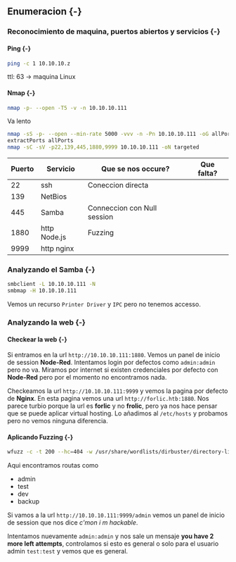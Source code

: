 ## Enumeracion {-}

### Reconocimiento de maquina, puertos abiertos y servicios {-} 

#### Ping {-}

```bash
ping -c 1 10.10.10.z
```
ttl: 63 -> maquina Linux

#### Nmap {-}

```bash
nmap -p- --open -T5 -v -n 10.10.10.111
```

Va lento

```bash
nmap -sS -p- --open --min-rate 5000 -vvv -n -Pn 10.10.10.111 -oG allPorts 
extractPorts allPorts
nmap -sC -sV -p22,139,445,1880,9999 10.10.10.111 -oN targeted
```


| Puerto | Servicio     | Que se nos occure?          | Que falta? |
| ------ | ------------ | --------------------------- | ---------- |
| 22     | ssh          | Coneccion directa           |            |
| 139    | NetBios      |                             |            |
| 445    | Samba        | Conneccion con Null session |            |
| 1880   | http Node.js | Fuzzing                     |            |
| 9999   | http nginx   |                             |            |


### Analyzando el Samba {-}

```bash
smbclient -L 10.10.10.111 -N
smbmap -H 10.10.10.111 
```

Vemos un recurso `Printer Driver` y `IPC` pero no tenemos accesso.

### Analyzando la web {-}

#### Checkear la web {-}

Si entramos en la url `http://10.10.10.111:1880`. Vemos un panel de inicio de session **Node-Red**. Intentamos login por defectos como `admin:admin` pero no va.
Miramos por internet si existen credenciales por defecto con **Node-Red** pero por el momento no encontramos nada.

Checkeamos la url `http://10.10.10.111:9999` y vemos la pagina por defecto de **Nginx**. En esta pagina vemos una url `http://forlic.htb:1880`. Nos parece turbio porque
la url es **forlic** y no **frolic**, pero ya nos hace pensar que se puede aplicar virtual hosting. Lo añadimos al `/etc/hosts` y probamos pero no vemos ninguna diferencia.

#### Aplicando Fuzzing {-}

```bash
wfuzz -c -t 200 --hc=404 -w /usr/share/wordlists/dirbuster/directory-list-2.3-medium.txt http://10.10.10.111:9999/FUZZ
```

Aqui encontramos routas como

- admin
- test
- dev
- backup

Si vamos a la url `http://10.10.10.111:9999/admin` vemos un panel de inicio de session que nos dice *c'mon i m hackable*.

Intentamos nuevamente `admin:admin` y nos sale un mensaje **you have 2 more left attempts**, controlamos si esto es general o solo para el usuario admin `test:test`
y vemos que es general. 










